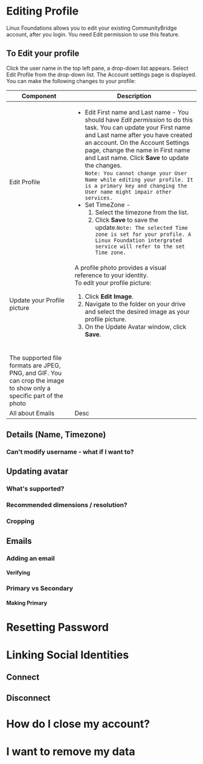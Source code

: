 # Editing Profile
Linux Foundations allows you to edit your existing CommunityBridge account, after you login. You need Edit permission to use this feature.

## To Edit your profile

Click the user name in the top left pane, a drop-down list appears. Select Edit Profile from the drop-down list. The Account settings page is displayed.
You can make the following changes to your profile:

|Component| Description|
|---|---|
|Edit Profile|<ul><li>Edit First name and Last name - You should have *Edit permission* to do this task. You can update your First name and Last name after you have created an account. On the Account Settings page, change the name in First name and Last name. Click **Save** to update the changes. <br/>`Note: You cannot change your User Name while editing your profile. It is a primary key and changing the User name might impair other services. ` </li><li>Set TimeZone - <ol><li>Select the timezone from the list.</li><li> Click **Save** to save the update.`Note: The selected Time zone is set for your profile. A Linux Foundation intergrated service will refer to the set Time zone.` </li></ol></li></ul>|
|Update your Profile picture|A profile photo provides a visual reference to your identity. <br/> To edit your profile picture: <br/><ol><li>Click **Edit Image**.</li><li>Navigate to the folder on your drive and select the desired image as your profile picture.</li><li>On the Update Avatar window, click **Save**.</li>
</ol><br/>The supported file formats are JPEG, PNG, and GIF. You can crop the image to show only a specific part of the photo|
|All about Emails|Desc|

 ## Details (Name, Timezone) 
 ### Can't modify username - what if I want to?
 ## Updating avatar
 ### What's supported?
 ### Recommended dimensions / resolution?
 ### Cropping
 ## Emails
 ### Adding an email
 #### Verifying
 ### Primary vs Secondary
 #### Making Primary
 # Resetting Password
 # Linking Social Identities
 ## Connect
 ## Disconnect
 # How do I close my account?
 # I want to remove my data
